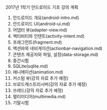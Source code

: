 2017년 1학기 안드로이드 기초 강의 계획

1. 안드로이드 개요(android-intro.md)
2. 안드로이드 UI(android-ui.md)
3. 어댑터 뷰(adapter-view.md)
4. 액티비티와 인텐트(activity-intent.md)
5. 프래그먼트(fragment.md)
6. 액션바와 네비게이션(actionbar-navigation.md)
7. 콘텐츠 제공자와 파일, 설정(data-storage.md)
8. 중간시험
9. SQLite(sqlite.md)
10. 애니메이션(animation.md)
11. 커스텀 뷰(강의 자료 추가 예정)
12. 브로드캐스트리시버(강의 자료 추가 예정)
13. 쓰레드(강의 자료 추가 예정)
14. 멀티미디어(multimedia.md)
15. 기말시험
